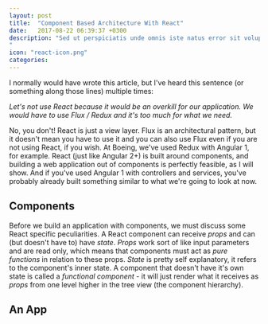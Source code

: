 ```yaml
---
layout: post
title:  "Component Based Architecture With React"
date:   2017-08-22 06:39:37 +0300
description: "Sed ut perspiciatis unde omnis iste natus error sit voluptatem accusantium doloremque laudantium, totam rem aperiam, eaque ipsa quae ab illo inventore veritatis et quasi architecto beatae vitae dicta sunt explicabo. Nemo enim ipsam voluptatem quia voluptas sit aspernatur aut odit aut fugit, sed quia consequuntur magni dolores eos qui ratione voluptatem sequi nesciunt.
"
icon: "react-icon.png"
categories:
---
```


I normally would have wrote this article, but I've heard this sentence (or something along those lines) multiple times:

*Let's not use React because it would be an overkill for our application. We would have to use Flux / Redux and it's too much for what we need.*

No, you don't! React is just a view layer. Flux is an architectural pattern, but it doesn't mean you have to use it and you can also use Flux even if you are not using React, if you wish. At Boeing, we've used Redux with Angular 1, for example. React (just like Angular 2+) is built around components, and building a web application out of components is perfectly feasible, as I will show. And if you've used Angular 1 with controllers and services, you've probably already built something similar to what we're going to look at now.

## Components ##

Before we build an application with components, we must discuss some React specific peculiarities. A React component can receive *props* and can (but doesn't have to) have *state*. *Props* work sort of like input parameters and are read only, which means that components must act as *pure functions* in relation to these props. *State* is pretty self explanatory, it refers to the component's inner state. A component that doesn't have it's own state is called a *functional component* - it will just render what it receives as *props* from one level higher in the tree view (the component hierarchy).

<script src="https://gist.github.com/toaderflorin/dbadec9a163ad62b91bef288ead6ecd7.js"></script>



## An App
